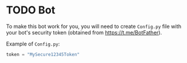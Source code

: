 # TODO Bot

To make this bot work for you, you will need to create `Config.py` file with your bot's security token (obtained from https://t.me/BotFather).

Example of `Config.py`:

```python
token = "MySecure12345Token"